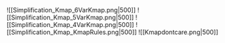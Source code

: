 ![[Simplification_Kmap_6VarKmap.png|500]]
![[Simplification_Kmap_5VarKmap.png|500]]
![[Simplification_Kmap_4VarKmap.png|500]]
![[Simplification_Kmap_KmapRules.png|500]]
![[Kmapdontcare.png|500]]